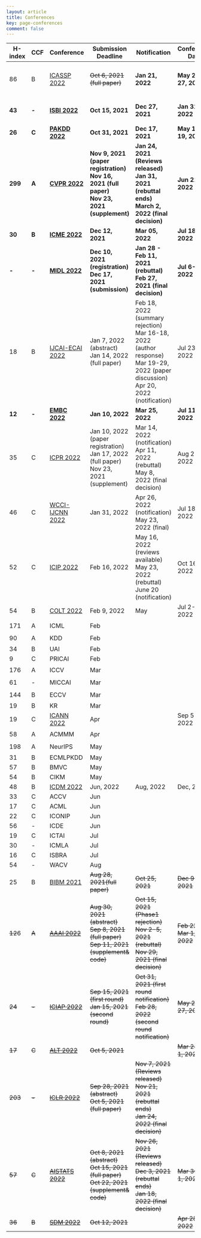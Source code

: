 ```yaml
---
layout: article
title: Conferences
key: page-conferences
comment: false
---
```



| H-index | CCF   | Conference                                                   | Submission Deadline                                          | Notification                                                 | Conference Date          | Status                                            |
| ------- | ----- | ------------------------------------------------------------ | ------------------------------------------------------------ | ------------------------------------------------------------ | ------------------------ | ------------------------------------------------- |
| 86      | B     | [ICASSP 2022](https://2022.ieeeicassp.org/)                  | ~~Oct 6, 2021 (full paper)~~                                 | **Jan 21, 2022**                                             | **May 22-27, 2022**      | :ballot_box_with_check:Submitted paper "TSML-MIL" |
| **43**  | **-** | **[ISBI 2022](https://biomedicalimaging.org/2022/)**         | **Oct 15, 2021**                                             | **Dec 27, 2021**                                             | **Jan 31, 2022**         | :ballot_box_with_check:Submitted paper "DH-MIL"   |
| **26**  | **C** | **[PAKDD 2022](http://www.pakdd.net/)**                      | **Oct 31, 2021**                                             | **Dec 17, 2021**                                             | **May 16-19, 2022**      | :wrench:                                          |
| **299** | **A** | **[CVPR 2022](http://cvpr2022.thecvf.com/)**                 | **Nov 9, 2021 (paper registration)<br/>Nov 16, 2021 (full paper)<br/>Nov 23, 2021 (supplement)** | **Jan 24, 2021 (Reviews released)<br/>Jan 31, 2021 (rebuttal ends)<br/>March 2, 2022 (final decision)** | **Jun 21-24, 2022**      | :dart:                                            |
| **30**  | **B** | **[ICME 2022](http://2022.ieeeicme.org/)**                   | **Dec 12, 2021**                                             | **Mar 05, 2022**                                             | **Jul 18-22, 2022**      | :dart:                                            |
| **-**   | **-** | **[MIDL 2022](https://2022.midl.io/)**                       | **Dec 10, 2021 (registration)<br/>Dec 17, 2021 (submission)** | **Jan 28 - Feb 11, 2021 (rebuttal)<br/>Feb 27, 2021 (final decision)** | **Jul 6-8, 2022**        | :dart:                                            |
| 18      | B     | [IJCAI-ECAI 2022](https://ijcai-22.org/)                     | Jan 7, 2022 (abstract)<br/>Jan 14, 2022 (full paper)         | Feb 18, 2022 (summary rejection)<br/>Mar 16-18, 2022 (author response)<br>Mar 19-29, 2022 (paper discussion)<br>Apr 20, 2022 (notification) | Jul 23-29, 2022          | :heart:                                           |
| **12**  | **-** | **[EMBC 2022](https://embc.embs.org/2022/)**                 | **Jan 10, 2022**                                             | **Mar 25, 2022**                                             | **Jul 11-15, 2022**      | :dart:                                            |
| 35      | C     | [ICPR 2022](https://www.icpr2022.com/)                       | Jan 10, 2022 (paper registration)<br/>Jan 17, 2022 (full paper)<br/>Nov 23, 2021 (supplement) | Mar 14, 2022 (notification)<br>Apr 11, 2022 (rebuttal)<br>May 8, 2022 (final decision) | Aug 22-25, 2022          | :heart:                                           |
| 46      | C     | [WCCI-IJCNN 2022](https://wcci2022.org/)                     | Jan 31, 2022                                                 | Apr 26, 2022 (notification)<br>May 23, 2022 (final)          | Jul 18-23, 2022          | :heart:                                           |
| 52      | C     | [ICIP 2022](http://2022.ieeeicip.org/)                       | Feb 16, 2022                                                 | May 16, 2022 (reviews available)<br>May 23, 2022 (rebuttal)<br>June 20 (notification) | Oct 16-19, 2022          | :heart:                                           |
| 54      | B     | [COLT 2022](http://learningtheory.org/colt2022/)             | Feb 9, 2022                                                  | May                                                          | Jul 2-5, 2022            |                                                   |
| 171     | A     | ICML                                                         | Feb                                                          |                                                              |                          | :star:                                            |
| 90      | A     | KDD                                                          | Feb                                                          |                                                              |                          | :star:                                            |
| 34      | B     | UAI                                                          | Feb                                                          |                                                              |                          |                                                   |
| 9       | C     | PRICAI                                                       | Feb                                                          |                                                              |                          |                                                   |
| 176     | A     | ICCV                                                         | Mar                                                          |                                                              |                          | :star:                                            |
| 61      | -     | MICCAI                                                       | Mar                                                          |                                                              |                          | :star:                                            |
| 144     | B     | ECCV                                                         | Mar                                                          |                                                              |                          | :star:                                            |
| 19      | B     | KR                                                           | Mar                                                          |                                                              |                          |                                                   |
| 19      | C     | [ICANN 2022](https://e-nns.org/icann2022/)                   | Apr                                                          |                                                              | Sep 5-8, 2022            |                                                   |
| 58      | A     | ACMMM                                                        | Apr                                                          |                                                              |                          | :star:                                            |
| 198     | A     | NeurIPS                                                      | May                                                          |                                                              |                          | :star:                                            |
| 31      | B     | ECMLPKDD                                                     | May                                                          |                                                              |                          |                                                   |
| 57      | B     | BMVC                                                         | May                                                          |                                                              |                          |                                                   |
| 54      | B     | CIKM                                                         | May                                                          |                                                              |                          |                                                   |
| 48      | B     | [ICDM 2022](https://icdm22.cse.usf.edu/key-dates.html)       | Jun, 2022                                                    | Aug, 2022                                                    | Dec, 2022                |                                                   |
| 33      | C     | ACCV                                                         | Jun                                                          |                                                              |                          |                                                   |
| 17      | C     | ACML                                                         | Jun                                                          |                                                              |                          |                                                   |
| 22      | C     | ICONIP                                                       | Jun                                                          |                                                              |                          |                                                   |
| 56      | -     | ICDE                                                         | Jun                                                          |                                                              |                          |                                                   |
| 19      | C     | ICTAI                                                        | Jul                                                          |                                                              |                          |                                                   |
| 30      | -     | ICMLA                                                        | Jul                                                          |                                                              |                          |                                                   |
| 16      | C     | ISBRA                                                        | Jul                                                          |                                                              |                          |                                                   |
| 54      | -     | WACV                                                         | Aug                                                          |                                                              |                          |                                                   |
| 25      | B     | [BIBM 2021](https://ieeebibm.org/BIBM2021/)                  | ~~Aug 28, 2021(full paper)~~                                 | ~~Oct 25, 2021~~                                             | ~~Dec 9-12, 2021~~       | :negative_squared_cross_mark: "SIEMIL" Rejected   |
| ~~12~~6 | ~~A~~ | ~~[AAAI 2022](https://aaai.org/Conferences/AAAI-22/aaai22call/)~~ | ~~Aug 30, 2021 (abstract)<br/>Sep 8, 2021 (full paper)<br/>Sep 11, 2021 (supplement& code)~~ | ~~Oct 15, 2021 (Phase1 rejection)<br/>Nov 2-5, 2021 (rebuttal)<br/>Nov 29, 2021 (final decision)~~ | ~~Feb 22 - Mar 1, 2022~~ | :negative_squared_cross_mark:                     |
| ~~24~~  | ~~-~~ | ~~[ICIAP 2022](https://www.iciap2021.org/)~~                 | ~~Sep 15, 2021 (first round)<br/>Jan 15, 2021 (second round)~~ | ~~Oct 31, 2021 (first round notification)<br/>Feb 28, 2022 (second round notification)~~ | ~~May 23-27, 2022~~      | :negative_squared_cross_mark:                     |
| ~~17~~  | ~~C~~ | ~~[ALT 2022](http://algorithmiclearningtheory.org/alt2022/)~~ | ~~Oct 5, 2021~~                                              |                                                              | ~~Mar 28-Apr 1, 2022~~   | :negative_squared_cross_mark:                     |
| ~~203~~ | ~~-~~ | ~~[ICLR 2022](https://iclr.cc/Conferences/2022/CallForPapers)~~ | ~~Sep 28, 2021 (abstract)<br/>Oct 5, 2021 (full paper)~~     | ~~Nov 7, 2021 (Reviews released)<br/>Nov 21, 2021 (rebuttal ends)<br/>Jan 24, 2022 (final decision)~~ |                          | :negative_squared_cross_mark:                     |
| ~~57~~  | ~~C~~ | ~~[AISTATS 2022](https://aistats.org/aistats2022/index.html)~~ | ~~Oct 8, 2021 (abstract)<br/>Oct 15, 2021 (full paper)<br/>Oct 22, 2021 (supplement& code)~~ | ~~Nov 26, 2021 (Reviews released)<br/>Dec 3, 2021 (rebuttal ends)<br/>Jan 18, 2022 (final decision)~~ | ~~Mar 30-Apr 1, 2022~~   | :negative_squared_cross_mark:                     |
| ~~36~~  | ~~B~~ | ~~[SDM 2022](https://www.siam.org/conferences/cm/conference/sdm22)~~ | ~~Oct 12, 2021~~                                             |                                                              | ~~Apr 28-30, 2022~~      | :negative_squared_cross_mark:                     |

